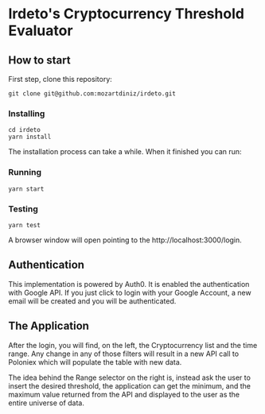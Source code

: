 # Irdeto's Cryptocurrency Threshold Evaluator

## How to start

First step, clone this repository:

```
git clone git@github.com:mozartdiniz/irdeto.git
```

### Installing

```
cd irdeto
yarn install
```

The installation process can take a while. When it finished you can run:

### Running

```
yarn start
```

### Testing

```
yarn test
```

A browser window will open pointing to the http://localhost:3000/login.

## Authentication

This implementation is powered by Auth0. It is enabled the authentication with Google API. If you just click to login with your Google Account, a new email will be created and you will be authenticated.


## The Application

After the login, you will find, on the left, the Cryptocurrency list and the time range. Any change in any of those filters will result in a new API call to Poloniex which will populate the table with new data.

The idea behind the Range selector on the right is, instead ask the user to insert the desired threshold, the application can get the minimum, and the maximum value returned from the API and displayed to the user as the entire universe of data.